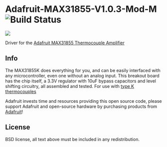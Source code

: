 
# Adafruit-MAX31855-V1.0.3-Mod-M ![Build Status](https://github.com/adafruit/Adafruit-MAX31855-library/workflows/Arduino%20Library%20CI/badge.svg)

<img src="https://raw.githubusercontent.com/GadgetAngel/Adafruit-MAX31865-V1.1.0-Mod-M/blob/master/images/269-04.jpg?raw=true" />

Driver for the [Adafruit MAX31855 Thermocouple Amplifier](https://www.adafruit.com/product/269)

## Info

The MAX31855K does everything for you, and can be easily interfaced with any microcontroller, even one without an analog input. This breakout board has the chip itself, a 3.3V regulator with 10uF bypass capacitors and level shifting circuitry, all assembled and tested. For use with
[type K thermocouples](http://www.adafruit.com/products/270)

Adafruit invests time and resources providing this open source code, please
support Adafruit and open-source hardware by purchasing products from
[Adafruit](https://www.adafruit.com)!

## License

 BSD license, all text above must be included in any redistribution.